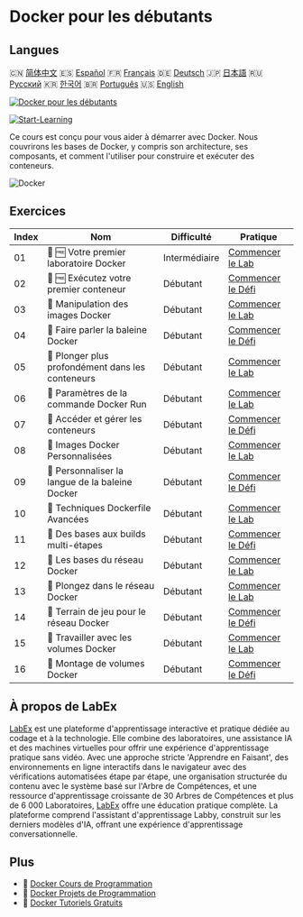 # Docker pour les débutants

## Langues

🇨🇳 [简体中文](README_zh.md) 🇪🇸 [Español](README_es.md) 🇫🇷 [Français](README_fr.md) 🇩🇪 [Deutsch](README_de.md) 🇯🇵 [日本語](README_ja.md) 🇷🇺 [Русский](README_ru.md) 🇰🇷 [한국어](README_ko.md) 🇧🇷 [Português](README_pt.md) 🇺🇸 [English](README.md) 

[![Docker pour les débutants](https://cover-creator.labex.io/docker-for-beginners.png?lang=fr)](https://labex.io/fr/courses/docker-for-beginners)

[![Start-Learning](https://img.shields.io/badge/Start-Learning-whitesmoke?style=for-the-badge)](https://labex.io/fr/courses/docker-for-beginners)

Ce cours est conçu pour vous aider à démarrer avec Docker. Nous couvrirons les bases de Docker, y compris son architecture, ses composants, et comment l'utiliser pour construire et exécuter des conteneurs.

![Docker](https://img.shields.io/badge/Docker-whitesmoke?style=for-the-badge&logo=docker)


## Exercices

|   Index | Nom                                               | Difficulté    | Pratique                                                                                                                                             |
|---------|---------------------------------------------------|---------------|------------------------------------------------------------------------------------------------------------------------------------------------------|
|      01 | 🧩 🆓 Votre premier laboratoire Docker            | Intermédiaire | <a target='_blank' href='https://labex.io/fr/labs/docker-your-first-docker-lab-92719?course=docker-for-beginners'>Commencer le Lab</a>               |
|      02 | 🎯 🆓 Exécutez votre premier conteneur            | Débutant      | <a target='_blank' href='https://labex.io/fr/labs/docker-run-your-first-container-388943?course=docker-for-beginners'>Commencer le Défi</a>          |
|      03 | 🧩  Manipulation des images Docker                | Débutant      | <a target='_blank' href='https://labex.io/fr/labs/docker-working-with-docker-images-388939?course=docker-for-beginners'>Commencer le Lab</a>         |
|      04 | 🎯  Faire parler la baleine Docker                | Débutant      | <a target='_blank' href='https://labex.io/fr/labs/docker-make-a-docker-whale-speak-388948?course=docker-for-beginners'>Commencer le Défi</a>         |
|      05 | 🧩  Plonger plus profondément dans les conteneurs | Débutant      | <a target='_blank' href='https://labex.io/fr/labs/docker-diving-deeper-into-containers-388951?course=docker-for-beginners'>Commencer le Lab</a>      |
|      06 | 🧩  Paramètres de la commande Docker Run          | Débutant      | <a target='_blank' href='https://labex.io/fr/labs/docker-docker-run-command-parameters-389228?course=docker-for-beginners'>Commencer le Lab</a>      |
|      07 | 🎯  Accéder et gérer les conteneurs               | Débutant      | <a target='_blank' href='https://labex.io/fr/labs/docker-access-and-manage-containers-389192?course=docker-for-beginners'>Commencer le Défi</a>      |
|      08 | 🧩  Images Docker Personnalisées                  | Débutant      | <a target='_blank' href='https://labex.io/fr/labs/docker-custom-docker-images-389185?course=docker-for-beginners'>Commencer le Lab</a>               |
|      09 | 🎯  Personnaliser la langue de la baleine Docker  | Débutant      | <a target='_blank' href='https://labex.io/fr/labs/docker-customize-docker-whale-s-language-389015?course=docker-for-beginners'>Commencer le Défi</a> |
|      10 | 🧩  Techniques Dockerfile Avancées                | Débutant      | <a target='_blank' href='https://labex.io/fr/labs/docker-advanced-dockerfile-techniques-389027?course=docker-for-beginners'>Commencer le Lab</a>     |
|      11 | 🎯  Des bases aux builds multi-étapes             | Débutant      | <a target='_blank' href='https://labex.io/fr/labs/docker-from-basics-to-multi-stage-builds-389193?course=docker-for-beginners'>Commencer le Défi</a> |
|      12 | 🧩  Les bases du réseau Docker                    | Débutant      | <a target='_blank' href='https://labex.io/fr/labs/docker-docker-networking-basics-389048?course=docker-for-beginners'>Commencer le Lab</a>           |
|      13 | 🧩  Plongez dans le réseau Docker                 | Débutant      | <a target='_blank' href='https://labex.io/fr/labs/docker-dive-into-docker-networking-389047?course=docker-for-beginners'>Commencer le Lab</a>        |
|      14 | 🎯  Terrain de jeu pour le réseau Docker          | Débutant      | <a target='_blank' href='https://labex.io/fr/labs/docker-docker-network-playground-389054?course=docker-for-beginners'>Commencer le Défi</a>         |
|      15 | 🧩  Travailler avec les volumes Docker            | Débutant      | <a target='_blank' href='https://labex.io/fr/labs/docker-working-with-docker-volumes-389189?course=docker-for-beginners'>Commencer le Lab</a>        |
|      16 | 🎯  Montage de volumes Docker                     | Débutant      | <a target='_blank' href='https://labex.io/fr/labs/docker-docker-volume-mounting-389116?course=docker-for-beginners'>Commencer le Défi</a>            |

## À propos de LabEx

[LabEx](https://labex.io) est une plateforme d'apprentissage interactive et pratique dédiée au codage et à la technologie. Elle combine des laboratoires, une assistance IA et des machines virtuelles pour offrir une expérience d'apprentissage pratique sans vidéo. Avec une approche stricte 'Apprendre en Faisant', des environnements en ligne interactifs dans le navigateur avec des vérifications automatisées étape par étape, une organisation structurée du contenu avec le système basé sur l'Arbre de Compétences, et une ressource d'apprentissage croissante de 30 Arbres de Compétences et plus de 6 000 Laboratoires, [LabEx](https://labex.io) offre une éducation pratique complète. La plateforme comprend l'assistant d'apprentissage Labby, construit sur les derniers modèles d'IA, offrant une expérience d'apprentissage conversationnelle.

## Plus

- 🔗 [Docker Cours de Programmation](https://github.com/labex-labs/awesome-programming-courses)
- 🔗 [Docker Projets de Programmation](https://github.com/labex-labs/awesome-programming-projects)
- 🔗 [Docker Tutoriels Gratuits](https://github.com/labex-labs/docker-free-tutorials)

